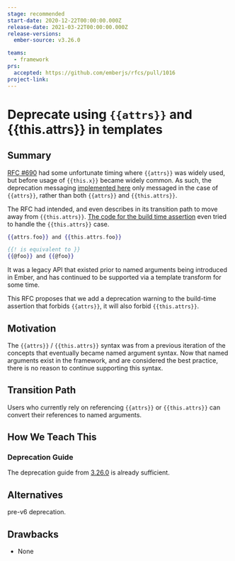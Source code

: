 ```yaml
---
stage: recommended
start-date: 2020-12-22T00:00:00.000Z
release-date: 2021-03-22T00:00:00.000Z
release-versions:
  ember-source: v3.26.0

teams:
  - framework
prs:
  accepted: https://github.com/emberjs/rfcs/pull/1016 
project-link:
---
```


# Deprecate using `{{attrs}}` and {{this.attrs}} in templates

## Summary

[RFC #690](https://github.com/emberjs/rfcs/pull/690) had some unfortunate timing where `{{attrs}}` was widely used, but before usage of `{{this.x}}` became widely common. As such, the deprecation messaging [implemented here](https://github.com/emberjs/ember.js/blob/0822efd9c0554f11d01232585596ac70c14a4306/packages/ember-template-compiler/lib/plugins/assert-against-attrs.ts#L58) only messaged in the case of `{{attrs}}`, rather than both `{{attrs}}` and `{{this.attrs}}`. 


The RFC had intended, and even describes in its transition path to move away from `{{this.attrs}}`. [The code for the build time assertion](https://github.com/emberjs/ember.js/blob/0822efd9c0554f11d01232585596ac70c14a4306/packages/ember-template-compiler/lib/plugins/assert-against-attrs.ts#L84) even tried to handle the `{{this.attrs}}` case. 


```hbs
{{attrs.foo}} and {{this.attrs.foo}}

{{! is equivalent to }}
{{@foo}} and {{@foo}}
```

It was a legacy API that existed prior to named arguments being introduced in
Ember, and has continued to be supported via a template transform for some time.

This RFC proposes that we add a deprecation warning to the build-time assertion that forbids `{{attrs}}`, it will also forbid `{{this.attrs}}`. 

## Motivation

The `{{attrs}}` / `{{this.attrs}}` syntax was from a previous iteration of the concepts that
eventually became named argument syntax. Now that named arguments exist in the
framework, and are considered the best practice, there is no reason to continue
supporting this syntax.

## Transition Path

Users who currently rely on referencing `{{attrs}}` or `{{this.attrs}}` can convert their references
to named arguments.

## How We Teach This

### Deprecation Guide

The deprecation guide from [3.26.0](https://deprecations.emberjs.com/v3.x#toc_attrs-arg-access) is already sufficient.

## Alternatives

pre-v6 deprecation.

## Drawbacks

- None
